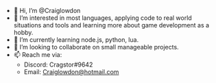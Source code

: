 - 👋 Hi, I’m @Craiglowdon
- 👀 I’m interested in most languages, applying code to real world situations and tools and learning more about game development as a hobby.
- 🌱 I’m currently learning node.js, python, lua.
- 💞️ I’m looking to collaborate on small manageable projects.
- 📫 Reach me via:
    - Discord: Cragstor#9642 		
    - Email: Craiglowdon@hotmail.com

<!---
Craiglowdon/Craiglowdon is a ✨ special ✨ repository because its `README.md` (this file) appears on your GitHub profile.
You can click the Preview link to take a look at your changes.
--->
